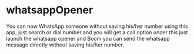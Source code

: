 # whatsappOpener

You can now WhatsApp someone without saving his/her number using this app, just search or dial number and you will get a call option under this  just launch the whatsapp opener and Boom you can send the whatsapp message directly without saving his/her number.
